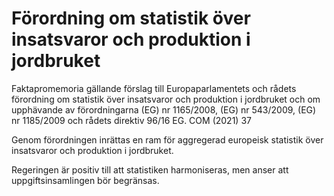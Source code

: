 # Förordning om statistik över insatsvaror och produktion i jordbruket

Faktapromemoria gällande förslag till Europaparlamentets och rådets förordning om statistik över insatsvaror och produktion i jordbruket och om upphävande av förordningarna
(EG) nr 1165/2008, (EG) nr 543/2009, (EG) nr 1185/2009 och rådets direktiv
96/16 EG. COM (2021) 37

Genom förordningen inrättas en ram för aggregerad europeisk statistik över insatsvaror och produktion i jordbruket.

Regeringen är positiv till att statistiken harmoniseras, men anser att uppgiftsinsamlingen bör begränsas.
